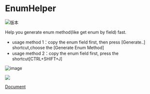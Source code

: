 # EnumHelper
![版本](https://img.shields.io/badge/version-1.0.0-red)


 Help you generate enum method(like get enum by field) fast.<br>
      <ul>
          <li>usage method 1：copy the enum field first, then press [Generate..] shortcut,choose the [Generate Enum Method]</li>
          <li>usage method 2：copy the enum field first, press the shortcut[CTRL+SHIFT+J]</li>
      </ul>
      
      
![image](https://img2023.cnblogs.com/blog/1167086/202302/1167086-20230227223626933-972652551.gif)

![](https://img.shields.io/badge/IntelliJ_IDEA-000000.svg?style=for-the-badge&logo=intellij-idea&logoColor=white)

<a href="https://www.cnblogs.com/2YSP/p/17166068.html">Document</a>


